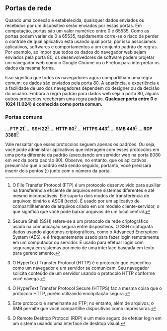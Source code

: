 ## Portas de rede
Quando uma conexão é estabelecida, quaisquer dados enviados ou recebidos por um dispositivo serão enviados por essas portas. Em computação, portas são um valor numérico entre 0 e 65535.
Como as portas podem variar de 0 a 65535, rapidamente corre-se o risco de perder o controle de qual aplicativo está usando qual porta, por isso associamos aplicativos, softwares e comportamentos a um conjunto padrão de regras.
Por exemplo, ao impor que todos os dados do navegador web sejam enviados pela porta 80, os desenvolvedores de software podem projetar um navegador web como o Google Chrome ou o Firefox para interpretar os dados da mesma forma.

Isso significa que todos os navegadores agora compartilham uma regra comum: os dados são enviados pela porta 80. A aparência, a experiência e a facilidade de uso dos navegadores dependem do designer ou da decisão do usuário.
Embora a regra padrão para dados web seja a porta 80, alguns outros protocolos receberam uma regra padrão. **Qualquer porta entre 0 e 1024 (1.024) é conhecida como porta comum.**

### Portas comuns

... **FTP 21**[^1]
... **SSH 22**[^2]
... **HTTP 80**[^3]
... **HTTPS 443**[^4]
... **SMB 445**[^5]
... **RDP 3389**[^6]

Vale ressaltar que esses protocolos seguem apenas os padrões. Ou seja, você pode administrar aplicativos que interagem com esses protocolos em uma porta diferente da padrão (executando um servidor web na porta 8080 em vez da porta padrão 80). Observe, no entanto, que os aplicativos presumirão que o padrão está sendo seguido, portanto, você precisará inserir dois pontos (:) junto com o número da porta.

[^1]: O File Transfer Protocol (FTP) é um protocolo desenvolvido para auxiliar na transferência eficiente de arquivos entre sistemas diferentes e até mesmo incompatíveis. Ele suporta dois modos de transferência de arquivos: binário e ASCII (texto). É usado por um aplicativo de compartilhamento de arquivos criado em um modelo cliente-servidor, o que significa que você pode baixar arquivos de um local central.
[^2]: Secure Shell (SSH) refere-se a um protocolo de rede criptográfico usado na comunicação segura entre dispositivos. O SSH criptografa dados usando algoritmos criptográficos, como o Advanced Encryption System (AES), e é frequentemente usado para fazer login remotamente em um computador ou servidor. É usado para efetuar login com segurança em sistemas por meio de uma interface baseada em texto para gerenciamento.
[^3]: O HyperText Transfer Protocol (HTTP) é o protocolo que especifica como um navegador e um servidor se comunicam. Seu navegador solicita conteúdo de um servidor usando o protocolo HTTP conforme você navega.
[^4]: O HyperText Transfer Protocol Secure (HTTPS) faz a mesma coisa que o protocolo HTTP, porém utilizando encripitação segura.
[^5]: Este protocolo é semelhante ao FTP; no entanto, além de arquivos, o SMB permite que você compartilhe dispositivos como impressoras.
[^6]: O Remote Desktop Protocol (RDP) é um meio seguro de efetuar login em um sistema usando uma interface de desktop visual. 

